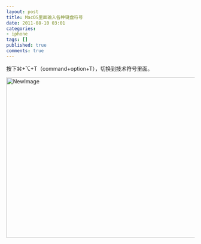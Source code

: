 ```yaml
---
layout: post
title: MacOS里面输入各种键盘符号
date: 2011-08-10 03:01
categories:
- iphone
tags: []
published: true
comments: true
---
```

<p><p>按下⌘+⌥+T（command+option+T），切换到技术符号里面。</p>
<p><img title="NewImage.png" src="http://phaibin.files.wordpress.com/2011/08/newimage4.png" border="0" alt="NewImage" width="580" height="428" /></p></p>
